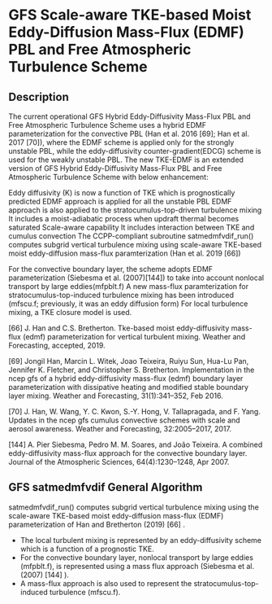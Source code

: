 # GFS Scale-aware TKE-based Moist Eddy-Diffusion Mass-Flux (EDMF) PBL and Free Atmospheric Turbulence Scheme

## Description

The current operational GFS Hybrid Eddy-Diffusivity Mass-Flux PBL and Free Atmospheric Turbulence Scheme uses a hybrid EDMF parameterization for the convective PBL (Han et al. 2016 [69]; Han et al. 2017 [70]), where the EDMF scheme is applied only for the strongly unstable PBL, while the eddy-diffusivity counter-gradient(EDCG) scheme is used for the weakly unstable PBL. The new TKE-EDMF is an extended version of GFS Hybrid Eddy-Diffusivity Mass-Flux PBL and Free Atmospheric Turbulence Scheme with below enhancement:

Eddy diffusivity (K) is now a function of TKE which is prognostically predicted
EDMF approach is applied for all the unstable PBL
EDMF approach is also applied to the stratocumulus-top-driven turbulence mixing
It includes a moist-adiabatic process when updraft thermal becomes saturated
Scale-aware capability
It includes interaction between TKE and cumulus convection
The CCPP-compliant subroutine satmedmfvdif_run() computes subgrid vertical turbulence mixing using scale-aware TKE-based moist eddy-diffusion mass-flux paramterization (Han et al. 2019 [66])

For the convective boundary layer, the scheme adopts EDMF parameterization (Siebesma et al. (2007)[144]) to take into account nonlocal transport by large eddies(mfpblt.f)
A new mass-flux paramterization for stratocumulus-top-induced turbulence mixing has been introduced (mfscu.f; previously, it was an eddy diffusion form)
For local turbulence mixing, a TKE closure model is used.


[66] J. Han and C.S. Bretherton. Tke-based moist eddy-diffusivity mass-flux (edmf) parameterization for vertical turbulent mixing. Weather and Forecasting, accepted, 2019.

[69] Jongil Han, Marcin L. Witek, Joao Teixeira, Ruiyu Sun, Hua-Lu Pan, Jennifer K. Fletcher, and Christopher S. Bretherton. Implementation in the ncep gfs of a hybrid eddy-diffusivity mass-flux (edmf) boundary layer parameterization with dissipative heating and modified stable boundary layer mixing. Weather and Forecasting, 31(1):341–352, Feb 2016.

[70] J. Han, W. Wang, Y. C. Kwon, S.-Y. Hong, V. Tallapragada, and F. Yang. Updates in the ncep gfs cumulus convective schemes with scale and aerosol awareness. Weather and Forecasting, 32:2005–2017, 2017.

[144] A. Pier Siebesma, Pedro M. M. Soares, and João Teixeira. A combined eddy-diffusivity mass-flux approach for the convective boundary layer. Journal of the Atmospheric Sciences, 64(4):1230–1248, Apr 2007.

## GFS satmedmfvdif General Algorithm

satmedmfvdif_run() computes subgrid vertical turbulence mixing using the scale-aware TKE-based moist eddy-diffusion mass-flux (EDMF) parameterization of Han and Bretherton (2019) [66] .

- The local turbulent mixing is represented by an eddy-diffusivity scheme which is a function of a prognostic TKE.
- For the convective boundary layer, nonlocal transport by large eddies (mfpblt.f), is represented using a mass flux approach (Siebesma et al.(2007) [144] ).
- A mass-flux approach is also used to represent the stratocumulus-top-induced turbulence (mfscu.f).
